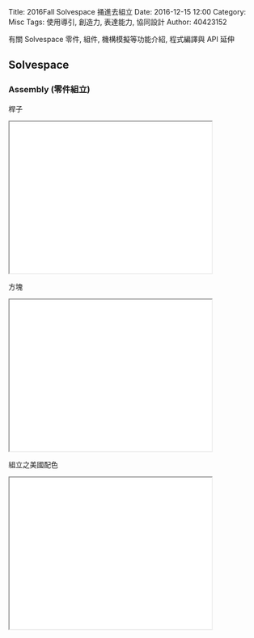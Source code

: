 Title: 2016Fall Solvespace 捅進去組立
Date: 2016-12-15 12:00
Category: Misc
Tags: 使用導引, 創造力, 表達能力, 協同設計
Author: 40423152

有關 Solvespace 零件, 組件, 機構模擬等功能介紹, 程式編譯與 API 延伸

<!-- PELICAN_END_SUMMARY -->

## Solvespace


###  Assembly (零件組立)
桿子

<iframe src="./../data/barbar~.html" width="400" height="300"></iframe>

方塊

<iframe src="./../data/blockkkk~.html" width="400" height="300"></iframe>

組立之美國配色

<iframe src="./../data/xmas~.html" width="400" height="300"></iframe>